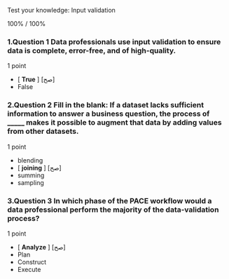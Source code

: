 Test your knowledge: Input validation



100% / 100%




### 1.Question 1 Data professionals use input validation to ensure data is complete, error-free, and of high-quality.

1 point

* [ **True** ] [صح]
* False


### 2.Question 2 Fill in the blank: If a dataset lacks sufficient information to answer a business question, the process of _____ makes it possible to augment that data by adding values from other datasets.

1 point

* blending
* [ **joining** ] [صح]
* summing
* sampling


### 3.Question 3 In which phase of the PACE workflow would a data professional perform the majority of the data-validation process?

1 point

* [ **Analyze** ] [صح]
* Plan
* Construct
* Execute










